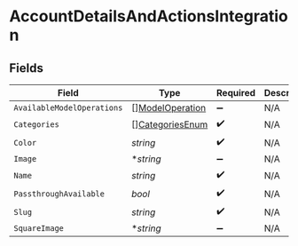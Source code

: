 # AccountDetailsAndActionsIntegration


## Fields

| Field                                                     | Type                                                      | Required                                                  | Description                                               |
| --------------------------------------------------------- | --------------------------------------------------------- | --------------------------------------------------------- | --------------------------------------------------------- |
| `AvailableModelOperations`                                | [][ModelOperation](../../models/shared/modeloperation.md) | :heavy_minus_sign:                                        | N/A                                                       |
| `Categories`                                              | [][CategoriesEnum](../../models/shared/categoriesenum.md) | :heavy_check_mark:                                        | N/A                                                       |
| `Color`                                                   | *string*                                                  | :heavy_check_mark:                                        | N/A                                                       |
| `Image`                                                   | **string*                                                 | :heavy_minus_sign:                                        | N/A                                                       |
| `Name`                                                    | *string*                                                  | :heavy_check_mark:                                        | N/A                                                       |
| `PassthroughAvailable`                                    | *bool*                                                    | :heavy_check_mark:                                        | N/A                                                       |
| `Slug`                                                    | *string*                                                  | :heavy_check_mark:                                        | N/A                                                       |
| `SquareImage`                                             | **string*                                                 | :heavy_minus_sign:                                        | N/A                                                       |